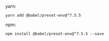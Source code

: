 
yarn:
```
yarn add @babel/preset-env@^7.5.5
```

npm:
```
npm install @babel/preset-env@^7.5.5 --save
```
